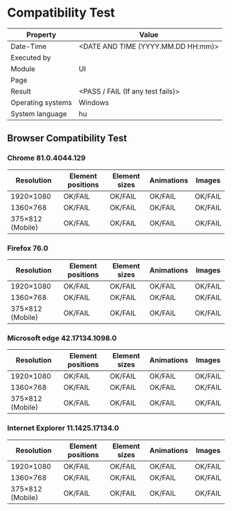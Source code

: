 ﻿# Compatibility Test

| Property | Value |
| -- | -- |
| Date-Time | <DATE AND TIME (YYYY.MM.DD HH:mm)> |
| Executed by | <TESTED BY> |
| Module | UI |
| Page |  <PAGE> |
| Result |   <PASS / FAIL (If any test fails)> |
| Operating systems | Windows |
| System language | hu |

## Browser Compatibility Test

### Chrome 81.0.4044.129
|	Resolution  | Element positions | Element sizes | Animations | Images |
| -- | -- | --| --| -- |
| 1920×1080 | OK/FAIL | OK/FAIL |  OK/FAIL |  OK/FAIL | 
|  1360×768 |  OK/FAIL |  OK/FAIL |  OK/FAIL | OK/FAIL |  
|   375×812 (Mobile) |  OK/FAIL |  OK/FAIL |  OK/FAIL |  OK/FAIL | 

### Firefox 76.0 
|	Resolution  | Element positions | Element sizes | Animations | Images |
| -- | -- | --| --| -- |
| 1920×1080 | OK/FAIL | OK/FAIL |  OK/FAIL |  OK/FAIL | 
|  1360×768 |  OK/FAIL |  OK/FAIL |  OK/FAIL | OK/FAIL |  
|   375×812 (Mobile) |  OK/FAIL |  OK/FAIL |  OK/FAIL |  OK/FAIL | 

### Microsoft edge 42.17134.1098.0
|	Resolution  | Element positions | Element sizes | Animations | Images |
| -- | -- | --| --| -- |
| 1920×1080 | OK/FAIL | OK/FAIL |  OK/FAIL |  OK/FAIL | 
|  1360×768 |  OK/FAIL |  OK/FAIL |  OK/FAIL | OK/FAIL |  
|   375×812 (Mobile) |  OK/FAIL |  OK/FAIL |  OK/FAIL |  OK/FAIL | 

### Internet Explorer 11.1425.17134.0
|	Resolution  | Element positions | Element sizes | Animations | Images |
| -- | -- | --| --| -- |
| 1920×1080 | OK/FAIL | OK/FAIL |  OK/FAIL |  OK/FAIL | 
|  1360×768 |  OK/FAIL |  OK/FAIL |  OK/FAIL | OK/FAIL |  
|   375×812 (Mobile) |  OK/FAIL |  OK/FAIL |  OK/FAIL |  OK/FAIL | 
